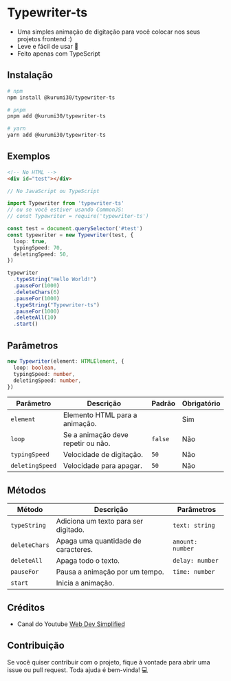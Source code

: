 # Typewriter-ts

- Uma simples animação de digitação para você colocar nos seus projetos frontend :)
- Leve e fácil de usar 🚀
- Feito apenas com TypeScript

## Instalação

```bash
# npm
npm install @kurumi30/typewriter-ts

# pnpm
pnpm add @kurumi30/typewriter-ts

# yarn
yarn add @kurumi30/typewriter-ts
```

## Exemplos

```html
<!-- No HTML -->
<div id="test"></div>
```

```typescript
// No JavaScript ou TypeScript

import Typewriter from 'typewriter-ts'
// ou se você estiver usando CommonJS:
// const Typewriter = require('typewriter-ts')

const test = document.querySelector('#test')
const typewriter = new Typewriter(test, {
  loop: true,
  typingSpeed: 70,
  deletingSpeed: 50,
})

typewriter
  .typeString("Hello World!")
  .pauseFor(1000)
  .deleteChars(6)
  .pauseFor(1000)
  .typeString("Typewriter-ts")
  .pauseFor(1000)
  .deleteAll(10)
  .start()
```

## Parâmetros

```typescript
new Typewriter(element: HTMLElement, {
  loop: boolean,
  typingSpeed: number,
  deletingSpeed: number,
})
```

| Parâmetro       | Descrição                             | Padrão | Obrigatório |
|-----------------|---------------------------------------|--------|-------------|
| `element`       | Elemento HTML para a animação.        |        | Sim         |
| `loop`          | Se a animação deve repetir ou não.    | `false`| Não         |
| `typingSpeed`   | Velocidade de digitação.              | `50`   | Não         |
| `deletingSpeed` | Velocidade para apagar.               | `50`   | Não         |

## Métodos

| Método         | Descrição                              | Parâmetros       |
|----------------|----------------------------------------|------------------|
| `typeString`   | Adiciona um texto para ser digitado.   | `text: string`   |
| `deleteChars`  | Apaga uma quantidade de caracteres.    | `amount: number` |
| `deleteAll`    | Apaga todo o texto.                    | `delay: number`  |
| `pauseFor`     | Pausa a animação por um tempo.         | `time: number`   |
| `start`        | Inicia a animação.                     |                  |

## Créditos

- Canal do Youtube [Web Dev Simplified](https://www.youtube.com/@WebDevSimplified)

## Contribuição

Se você quiser contribuir com o projeto, fique à vontade para abrir uma issue ou pull request. Toda ajuda é bem-vinda! 💻
